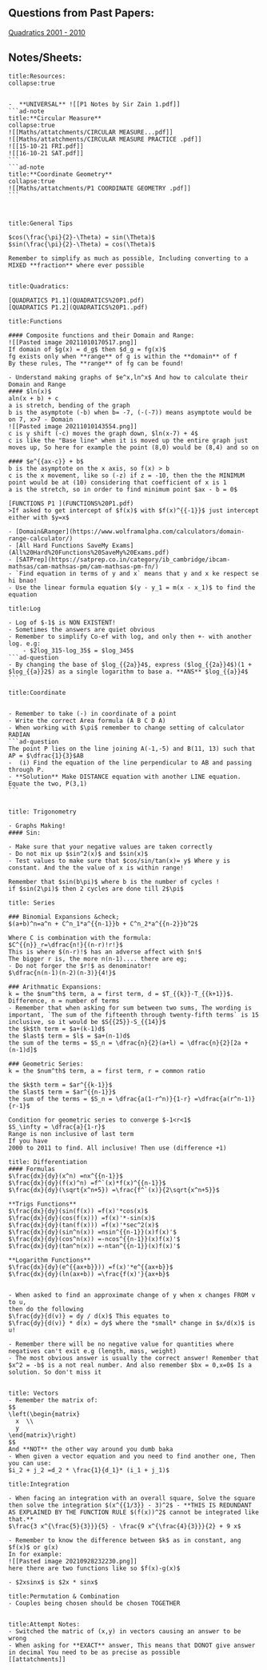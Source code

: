 ## Questions from Past Papers:
[Quadratics 2001 - 2010](Quadratics%202001%20-%202010.jpg)


## Notes/Sheets:


`````ad-tip
title:Resources:
collapse:true


-  **UNIVERSAL** ![[P1 Notes by Sir Zain 1.pdf]]
```ad-note
title:**Circular Measure**
collapse:true
![[Maths/attatchments/CIRCULAR MEASURE...pdf]]
![[Maths/attatchments/CIRCULAR MEASURE PRACTICE .pdf]]
![[15-10-21 FRI.pdf]]
![[16-10-21 SAT.pdf]]
```
```ad-note
title:**Coordinate Geometry**
collapse:true
![[Maths/attatchments/P1 COORDINATE GEOMETRY .pdf]]
```



`````


```ad-note
title:General Tips

$cos(\frac{\pi}{2}-\Theta) = sin(\Theta)$
$sin(\frac{\pi}{2}-\Theta) = cos(\Theta)$

Remember to simplify as much as possible, Including converting to a MIXED **fraction** where ever possible


```


```ad-note
title:Quadratics:

[QUADRATICS P1.1](QUADRATICS%20P1.pdf)
[QUADRATICS P1.2](QUADRATICS%20P1..pdf)
```


```ad-note
title:Functions

#### Composite functions and their Domain and Range:
![[Pasted image 20211010170517.png]]
If domain of $g(x) = d_g$ then $d_g = fg(x)$
fg exists only when **range** of g is within the **domain** of f
By these rules, The **range** of fg can be found!

- Understand making graphs of $e^x,ln^x$ And how to calculate their Domain and Range
#### $ln(x)$
aln(x + b) + c
a is stretch, bending of the graph
b is the asymptote (-b) when b= -7, (-(-7)) means asymptote would be on 7, x>7 - Domain
![[Pasted image 20211010143554.png]]
c is y shift (-c) moves the graph down, $ln(x-7) + 4$
c is like the "Base line" when it is moved up the entire graph just moves up, So here for example the point (8,0) would be (8,4) and so on

#### $e^{{ax-c}} + b$
b is the asymptote on the x axis, so f(x) > b 
c is the x movement, like so (-z) if z = -10, then the the MINIMUM point would be at (10) considering that coefficient of x is 1
a is the stretch, so in order to find minimum point $ax - b = 0$

[FUNCTIONS P1 ](FUNCTIONS%20P1.pdf)
>If asked to get intercept of $f(x)$ with $f(x)^{{-1}}$ just intercept either with $y=x$

- [Domain&Ranger](https://www.wolframalpha.com/calculators/domain-range-calculator/)
- [All Hard Functions SaveMy Exams](All%20Hard%20Functions%20SaveMy%20Exams.pdf)
- [SATPrep](https://satprep.co.in/category/ib_cambridge/ibcam-mathsas/cam-mathsas-pm/cam-mathsas-pm-fn/)
- `Find equation in terms of y and x` means that y and x ke respect se hi bnao!
- Use the linear formula equation $(y - y_1 = m(x - x_1)$ to find the equation
```


````ad-note
title:Log

- Log of $-1$ is NON EXISTENT!
- Sometimes the answers are quiet obvious
- Remember to simplify Co-ef with log, and only then +- with another log. e.g:
	- $2log_315-log_35$ = $log_345$
```ad-question
- By changing the base of $log_{{2a}}4$, express ($log_{{2a}}4$)(1 + $log_{{a}}2$) as a single logarithm to base a. **ANS** $log_{{a}}4$
```
````

`````ad-note
title:Coordinate


- Remember to take (-) in coordinate of a point
- Write the correct Area formula (A B C D A)
- When working with $\pi$ remember to change setting of calculator RADIAN
```ad-question
The point P lies on the line joining A(-1,-5) and B(11, 13) such that AP = $\dfrac{1}{3}$AB
-  (i) Find the equation of the line perpendicular to AB and passing through P.
- **Solution** Make DISTANCE equation with another LINE equation. Equate the two, P(3,1)
```
`````

````ad-note

````


`````ad-note
title: Trigonometry

- Graphs Making!
#### Sin:

- Make sure that your negative values are taken correctly
- Do not mix up $sin^2(x)$ and $sin(x)$
- Test values to make sure that $cos/sin/tan(x)= y$ Where y is constant. And the the value of x is within range!

Remember that $sin(b\pi)$ where b is the number of cycles ! 
if $sin(2\pi)$ then 2 cycles are done till 2$\pi$

`````


`````ad-note
title: Series

### Binomial Expansions &check;
$(a+b)^n=a^n + C^n_1*a^{{n-1}}b + C^n_2*a^{{n-2}}b^2$

Where C is combination with the formula:
$C^{{n}}_r=\dfrac{n!}{(n-r)!r!}$
This is where $(n-r)!$ has an adverse affect with $n!$
The bigger r is, the more n(n-1).... there are eg;
- Do not forger the $r!$ as denominator!
$\dfrac{n(n-1)(n-2)(n-3)}{4!}$

### Arithmatic Expansions:
k = the $num^th$ term, a = first term, d = $T_{{k}}-T_{{k+1}}$. Difference, n = number of terms
- Remember that when asking for sum between two sums, The wording is important, `The sum of the fifteenth through twenty-fifth terms` is 15 inclusive, so it would be $S{{25}}-S_{{14}}$
the $k$th term = $a+(k-1)d$
the $last$ term = $l$ = $a+(n-1)d$
the sum of the terms = $S_n = \dfrac{n}{2}(a+l) = \dfrac{n}{2}[2a + (n-1)d]$

### Geometric Series:
k = the $num^th$ term, a = first term, r = common ratio

the $k$th term = $ar^{{k-1}}$
the $last$ term = $ar^{{n-1}}$
the sum of the terms = $S_n = \dfrac{a(1-r^n)}{1-r} =\dfrac{a(r^n-1)}{r-1}$  

Condition for geometric series to converge $-1<r<1$
$S_\infty = \dfrac{a}{1-r}$
Range is non inclusive of last term
If you have
2000 to 2011 to find. All inclusive! Then use (difference +1)
`````

```ad-note
title: Differentiation
#### Formulas
$\frac{dx}{dy}(x^n) =nx^{{n-1}}$
$\frac{dx}{dy}(f(x)^n) =f^`(x)*f(x)^{{n-1}}$
$\frac{dx}{dy}(\sqrt{x^n+5}) =\frac{f^`(x)}{2\sqrt{x^n+5}}$

**Trigs Functions**
$\frac{dx}{dy}(sin(f(x)) =f(x)'*cos(x)$
$\frac{dx}{dy}(cos(f(x))) =f(x)'*-sin(x)$
$\frac{dx}{dy}(tan(f(x))) =f(x)'*sec^2(x)$
$\frac{dx}{dy}(sin^n(x)) =nsin^{{n-1}}(x)f(x)'$
$\frac{dx}{dy}(cos^n(x)) =-ncos^{{n-1}}(x)f(x)'$
$\frac{dx}{dy}(tan^n(x)) =-ntan^{{n-1}}(x)f(x)'$

**Logarithm Functions**
$\frac{dx}{dy}(e^{{ax+b}})) =f(x)'*e^{{ax+b}}$
$\frac{dx}{dy}(ln(ax+b)) =\frac{f(x)'}{ax+b}$


- When asked to find an approximate change of y when x changes FROM v to u, 
then do the following
$\frac{dy}{d(v)} = dy / d(x)$ This equates to
$\frac{dy}{d(v)} * d(x) = dy$ where the *small* change in $x/d(x)$ is u!

- Remember there will be no negative value for quantities where negatives can't exit e.g (length, mass, weight)
- The most obvious answer is usually the correct answer! Remember that $x^2 = -b$ is a not real number. And also remember $bx = 0,x=0$ Is a solution. So don't miss it


```

```ad-note
title: Vectors
- Remember the matrix of:
$$
\left(\begin{matrix}
  x  \\
  y 
\end{matrix}\right)
$$
And **NOT** the other way around you dumb baka
- When given a vector equation and you need to find another one, Then you can use:
$i_2 + j_2 =d_2 * \frac{1}{d_1}* (i_1 + j_1)$

```


```ad-note
title:Integration

- When facing an integration with an overall square, Solve the square then solve the integration $(x^{{1/3}} - 3)^2$ - **THIS IS REDUNDANT AS EXPLAINED BY THE FUNCTION RULE $(f(x))^2$ cannot be integrated like that.**
$\frac{3 x^{\frac{5}{3}}}{5} - \frac{9 x^{\frac{4}{3}}}{2} + 9 x$

- Remember to know the difference between $k$ as in constant, ang $f(x)$ or g(x)
In for example:
![[Pasted image 20210928232230.png]]
here there are two functions like so $f(x)-g(x)$

- $2xsinx$ is $2x * sinx$
```



```ad-note
title:Permutation & Combination
- Couples being chosen should be chosen TOGETHER


```



```ad-note
title:Attempt Notes:
- Switched the matric of (x,y) in vectors causing an answer to be wrong
- When asking for **EXACT** answer, This means that DONOT give answer in decimal You need to be as precise as possible
[[attatchments]]